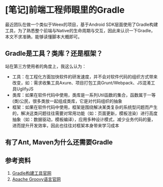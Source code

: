 # [笔记]前端工程师眼里的Gradle

最近团队在做一个类似于Weex的项目，基于Android SDK层面使用了Gradle构建工具，为了熟悉整个前端与Native的生命周期与交互，因此来认识一下Gradle，本文不求准确，能够读懂脚本大概即可。

## Gradle是工具？类库？还是框架？

站在第三方使用者的角度上，我这么认为：

* 工具：在工程化方面加快软件的研发速度，并不会对软件代码的组织方式带来改变，如：需求收集工具Axure、项目打包工具Grunt/Webpack、JS混淆工具UglifyJS
* 类库：如果在软件代码中使用，类库是一系列Util函数的集合，函数属于一等(类)公民，很多类放一起组成类库，它是对代码组织的抽象
* 框架：如果在软件代码中使用，框架是围绕解决某类复杂的系统型问题而产生的，解决这类问题往往需要对常用功能（如：页面更新，模板渲染）进行高度抽象（如：数据驱动，模板编译），应用多种设计模式，减少业务代码的量，进而提升开发效率，因此也往往对框架本身带来学习成本


## 有了Ant, Maven为什么还需要Gradle



## 参考资料

1. [Gradle构建工具官网](https://gradle.org/)
2. [Apache Groovy语言官网](http://www.groovy-lang.org/index.html)

